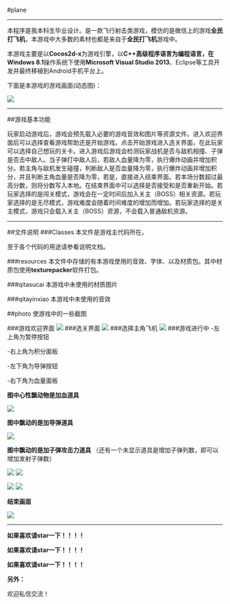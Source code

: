 #plane
***
本程序是我本科生毕业设计。是一款飞行射击类游戏，模仿的是微信上的游戏**全民打飞机**，本游戏中大多数的素材也都是来自于**全民打飞机**游戏中。

本游戏主要是以**Cocos2d-x**为游戏引擎，以**C++**高级程序语言为编程语言，在**Windows 8.1**操作系统下使用**Microsoft Visual Studio 2013**、Eclipse等工具开发并最终移植到Android手机平台上。


下面是本游戏的游戏画面(动态图)：

![](https://raw.githubusercontent.com/jybhaha/plane/master/plane.gif)
***
##游戏基本功能

玩家启动游戏后，游戏会预先载入必要的游戏音效和图片等资源文件。进入欢迎界面后可以选择查看游戏帮助还是开始游戏。点击开始游戏进入选关界面，在此玩家可以选择自己想玩的关卡。进入游戏后游戏会检测玩家战机是否与敌机相撞、子弹是否击中敌人。当子弹打中敌人后，若敌人血量降为零，执行爆炸动画并增加积分。若主角与敌机发生碰撞，判断敌人是否血量降为零，执行爆炸动画并增加积分，并且判断主角血量是否降为零，若是，直接进入结束界面。若本场分数超过最高分数，则将分数写入本地。在结束界面中可以选择是否接受和是否重新开始。若玩家选择的是闯关模式，游戏会在一定时间后加入关主（BOSS）相关资源。若玩家选择的是无尽模式，游戏难度会随着时间难度的增加而增加。若玩家选择的是关主模式，游戏只会载入关主（BOSS）资源，不会载入普通敌机资源。
***
##文件说明
###Classes
本文件是游戏主代码所在。

至于各个代码的用途请参看说明文档。

###resources
本文件中存储的有本游戏使用的音效、字体、以及材质包。其中材质包使用**texturepacker**软件打包。

###qitasucai
本游戏中未使用的材质图片

###qitayinxiao
本游戏中未使用的音效

##photo
使游戏中的一些截图

###游戏欢迎界面
![](https://raw.githubusercontent.com/jybhaha/plane/master/photos/1.jpg)
###选关界面
![](https://raw.githubusercontent.com/jybhaha/plane/master/photos/2.jpg)
###选择主角飞机
![](https://raw.githubusercontent.com/jybhaha/plane/master/photos/4.jpg)
###游戏进行中
-左上角为暂停按钮

-右上角为积分面板

-左下角为导弹按钮

-右下角为血量面板

**图中心性飘动物是加血道具**

![](https://raw.githubusercontent.com/jybhaha/plane/master/photos/5.jpg)

**图中飘动的是加导弹道具**

![](https://raw.githubusercontent.com/jybhaha/plane/master/photos/6.jpg)

**图中飘动的是加子弹攻击力道具**
（还有一个未显示道具是增加子弹列数，即可以增加发射子弹数）

![](https://raw.githubusercontent.com/jybhaha/plane/master/photos/7.jpg)
![](https://raw.githubusercontent.com/jybhaha/plane/master/photos/8.jpg)

![](https://raw.githubusercontent.com/jybhaha/plane/master/photos/9.jpg)
![](https://raw.githubusercontent.com/jybhaha/plane/master/photos/10.jpg)

**结束画面**

![](https://raw.githubusercontent.com/jybhaha/plane/master/photos/11.jpg)
***
**如果喜欢请star一下！！！！**

**如果喜欢请star一下！！！！**

**如果喜欢请star一下！！！！**

**另外：**

  欢迎私信交流！
